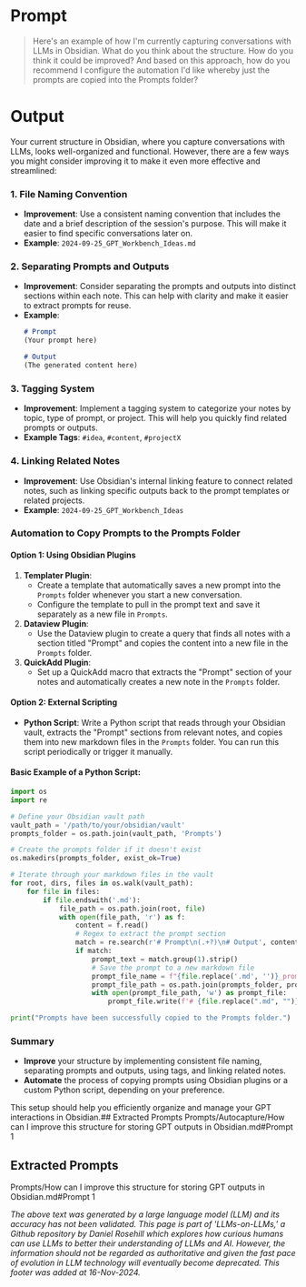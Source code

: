 # Prompt

> Here's an example of how I'm currently capturing conversations with LLMs in Obsidian. What do you think about the structure. How do you think it could be improved? And based on this approach, how do you recommend I configure the automation I'd like whereby just the prompts are copied into the Prompts folder?

# Output

Your current structure in Obsidian, where you capture conversations with LLMs, looks well-organized and functional. However, there are a few ways you might consider improving it to make it even more effective and streamlined:

### 1. File Naming Convention

- **Improvement**: Use a consistent naming convention that includes the date and a brief description of the session's purpose. This will make it easier to find specific conversations later on.
- **Example**: `2024-09-25_GPT_Workbench_Ideas.md`

### 2. Separating Prompts and Outputs

- **Improvement**: Consider separating the prompts and outputs into distinct sections within each note. This can help with clarity and make it easier to extract prompts for reuse.
- **Example**:
  ```markdown
  # Prompt
  (Your prompt here)

  # Output
  (The generated content here)
  ```

### 3. Tagging System

- **Improvement**: Implement a tagging system to categorize your notes by topic, type of prompt, or project. This will help you quickly find related prompts or outputs.
- **Example Tags**: `#idea`, `#content`, `#projectX`

### 4. Linking Related Notes

- **Improvement**: Use Obsidian's internal linking feature to connect related notes, such as linking specific outputs back to the prompt templates or related projects.
- **Example**: `2024-09-25_GPT_Workbench_Ideas`

### Automation to Copy Prompts to the Prompts Folder

#### Option 1: Using Obsidian Plugins

1. **Templater Plugin**:
   - Create a template that automatically saves a new prompt into the `Prompts` folder whenever you start a new conversation.
   - Configure the template to pull in the prompt text and save it separately as a new file in `Prompts`.
2. **Dataview Plugin**:
   - Use the Dataview plugin to create a query that finds all notes with a section titled "Prompt" and copies the content into a new file in the `Prompts` folder.
3. **QuickAdd Plugin**:
   - Set up a QuickAdd macro that extracts the "Prompt" section of your notes and automatically creates a new note in the `Prompts` folder.

#### Option 2: External Scripting

- **Python Script**: Write a Python script that reads through your Obsidian vault, extracts the "Prompt" sections from relevant notes, and copies them into new markdown files in the `Prompts` folder. You can run this script periodically or trigger it manually.

#### Basic Example of a Python Script:

```python
import os
import re

# Define your Obsidian vault path
vault_path = '/path/to/your/obsidian/vault'
prompts_folder = os.path.join(vault_path, 'Prompts')

# Create the prompts folder if it doesn't exist
os.makedirs(prompts_folder, exist_ok=True)

# Iterate through your markdown files in the vault
for root, dirs, files in os.walk(vault_path):
    for file in files:
        if file.endswith('.md'):
            file_path = os.path.join(root, file)
            with open(file_path, 'r') as f:
                content = f.read()
                # Regex to extract the prompt section
                match = re.search(r'# Prompt\n(.+?)\n# Output', content, re.DOTALL)
                if match:
                    prompt_text = match.group(1).strip()
                    # Save the prompt to a new markdown file
                    prompt_file_name = f"{file.replace('.md', '')}_prompt.md"
                    prompt_file_path = os.path.join(prompts_folder, prompt_file_name)
                    with open(prompt_file_path, 'w') as prompt_file:
                        prompt_file.write(f'# {file.replace(".md", "")} Prompt\n\n{prompt_text}')

print("Prompts have been successfully copied to the Prompts folder.")
```

### Summary

- **Improve** your structure by implementing consistent file naming, separating prompts and outputs, using tags, and linking related notes.
- **Automate** the process of copying prompts using Obsidian plugins or a custom Python script, depending on your preference.

This setup should help you efficiently organize and manage your GPT interactions in Obsidian.## Extracted Prompts
Prompts/Autocapture/How can I improve this structure for storing GPT outputs in Obsidian.md#Prompt 1

## Extracted Prompts

Prompts/How can I improve this structure for storing GPT outputs in Obsidian.md#Prompt 1

*The above text was generated by a large language model (LLM) and its accuracy has not been validated. This page is part of 'LLMs-on-LLMs,' a Github repository by Daniel Rosehill which explores how curious humans can use LLMs to better their understanding of LLMs and AI. However, the information should not be regarded as authoritative and given the fast pace of evolution in LLM technology will eventually become deprecated. This footer was added at 16-Nov-2024.*


